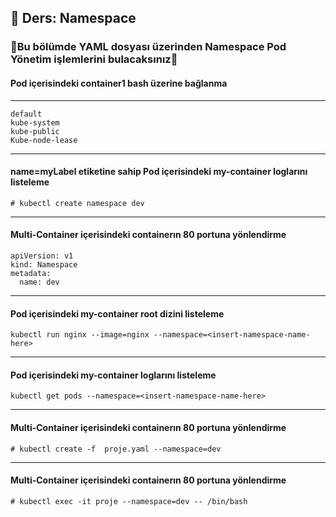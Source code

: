 ## 🧑 Ders: Namespace

### 📗Bu bölümde YAML dosyası üzerinden Namespace Pod Yönetim işlemlerini bulacaksınız📗

#### Pod içerisindeki container1 bash üzerine bağlanma
***
```
default
kube-system
kube-public
Kube-node-lease
```
***
#### name=myLabel etiketine sahip Pod içerisindeki my-container loglarını listeleme
```
# kubectl create namespace dev
```
***
#### Multi-Container içerisindeki containerın 80 portuna yönlendirme
```
apiVersion: v1
kind: Namespace
metadata:
  name: dev
```
***
#### Pod içerisindeki my-container root dizini listeleme
```
kubectl run nginx --image=nginx --namespace=<insert-namespace-name-here>
```
***
#### Pod içerisindeki my-container loglarını listeleme
```
kubectl get pods --namespace=<insert-namespace-name-here>
```
***
#### Multi-Container içerisindeki containerın 80 portuna yönlendirme
```
# kubectl create -f  proje.yaml --namespace=dev
```
***
#### Multi-Container içerisindeki containerın 80 portuna yönlendirme
```
# kubectl exec -it proje --namespace=dev -- /bin/bash
```
